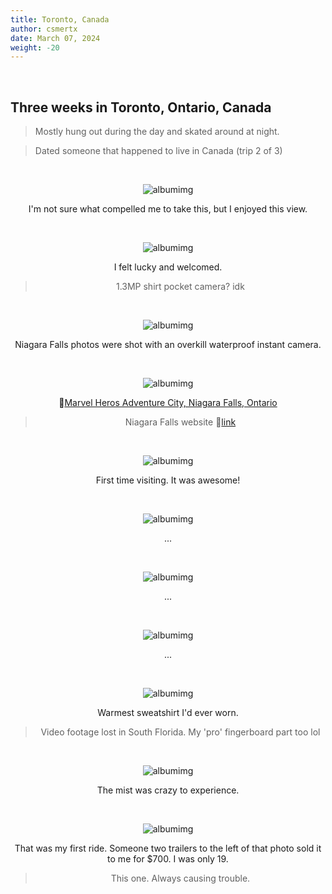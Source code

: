 ```yaml
---
title: Toronto, Canada
author: csmertx
date: March 07, 2024
weight: -20
---
```


<br />

## Three weeks in Toronto, Ontario, Canada

> Mostly hung out during the day and skated around at night.

> Dated someone that happened to live in Canada (trip 2 of 3)

<br />

<div style="text-align: center;">

![albumimg](/Blog/medium/2004/1.jpg "From the first flight of stairs landing of a townhouse in Chinatown, Toronto")

I'm not sure what compelled me to take this, but I enjoyed this view.

<br />

![albumimg](/Blog/medium/2004/2.jpg "Small room with a sleeping bag, low mini laptop desk, fan, pillows, and a bunch of other amenities for my three week say.")

I felt lucky and welcomed.

> 1.3MP shirt pocket camera? idk

<br />

![albumimg](/Blog/medium/2004/3.jpg "RCMP statue on the way to Niagara Falls")

Niagara Falls photos were shot with an overkill waterproof instant camera.

<br />

![albumimg](/Blog/medium/2004/4.jpg "Hulk and other super heros featured on interesting advertisement outside of Marvel Heros Adventure City")

🔗[Marvel Heros Adventure City, Niagara Falls, Ontario](https://marvel.fandom.com/wiki/Marvel_Attractions "Marvel Fandom | Marvel Attractions")

> Niagara Falls website 🔗[link](https://web.archive.org/web/20030711123922/http://www.fallsavenue.com/marvel.html "Archive.org | Fallsavenue.com / Marvel")

<br />

![albumimg](/Blog/medium/2004/5.jpg "Niagara Falls")

First time visiting. It was awesome!

<br />

![albumimg](/Blog/medium/2004/6.jpg "Niagara Falls #1")

...

<br />

![albumimg](/Blog/medium/2004/7.jpg "Niagara Falls #3")

...

<br />

![albumimg](/Blog/medium/2004/8.jpg "")

...

<br />

![albumimg](/Blog/medium/2004/9.jpg "Me with Niagara Falls behind me")

Warmest sweatshirt I'd ever worn.

> Video footage lost in South Florida. My 'pro' fingerboard part too lol

<br />

![albumimg](/Blog/medium/2004/10.jpg "Niagara Falls mist blocking everything")

The mist was crazy to experience.

<br />

![albumimg](/Blog/medium/2004/11.jpg "My folk's rental mobile home in Alamar Gardens, Gainesville, Florida. My yellow Manco Hornet scooter in front of my folk's Mazda 323")

That was my first ride. Someone two trailers to the left of that photo sold it to me for $700. I was only 19.

> This one. Always causing trouble.

<br />